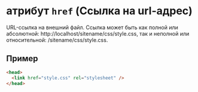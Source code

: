 # атрибут `href` (Ссылка на url-адрес)

URL-ссылка на внешний файл. Ссылка может быть как полной или абсолютной: http://localhost/sitename/css/style.css, так и неполной или относительной: /sitename/css/style.css.

## Пример

```html
<head>
  <link href="style.css" rel="stylesheet" />
</head>
```
